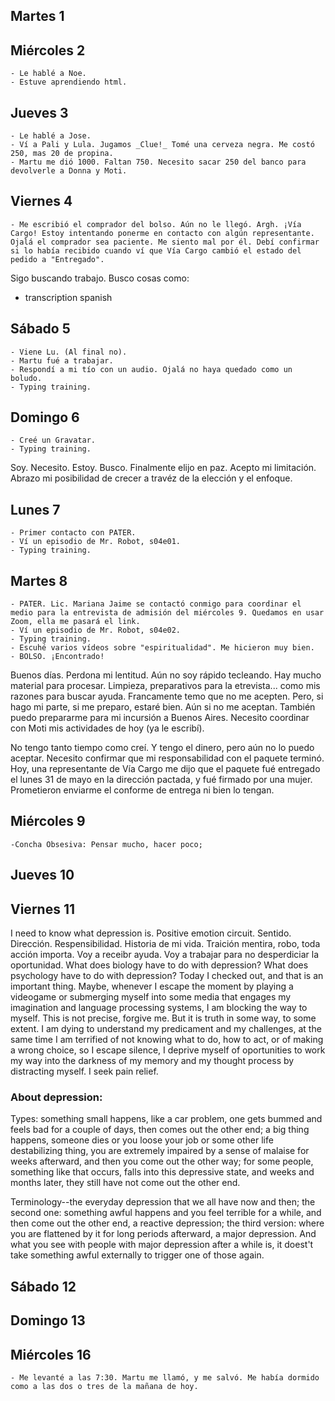 ## Martes 1

## Miércoles 2
	- Le hablé a Noe.
	- Estuve aprendiendo html.
## Jueves 3
	- Le hablé a Jose.
	- Ví a Pali y Lula. Jugamos _Clue!_ Tomé una cerveza negra. Me costó 250, mas 20 de propina.
	- Martu me dió 1000. Faltan 750. Necesito sacar 250 del banco para devolverle a Donna y Moti.

## Viernes 4
	- Me escribió el comprador del bolso. Aún no le llegó. Argh. ¡Vía Cargo! Estoy intentando ponerme en contacto con algún representante. Ojalá el comprador sea paciente. Me siento mal por él. Debí confirmar si lo había recibido cuando ví que Vía Cargo cambió el estado del pedido a "Entregado".

Sigo buscando trabajo. Busco cosas como:
- transcription spanish


## Sábado 5
	- Viene Lu. (Al final no).
	- Martu fué a trabajar.
	- Respondí a mi tío con un audio. Ojalá no haya quedado como un boludo.
	- Typing training.


## Domingo 6
	- Creé un Gravatar.
	- Typing training.

Soy. Necesito. Estoy. Busco. Finalmente elijo en paz. Acepto mi limitación. Abrazo mi posibilidad de crecer a travéz de la elección y el enfoque.

## Lunes 7
	- Primer contacto con PATER.
	- Ví un episodio de Mr. Robot, s04e01.
	- Typing training.
## Martes 8
	- PATER. Lic. Mariana Jaime se contactó conmigo para coordinar el medio para la entrevista de admisión del miércoles 9. Quedamos en usar Zoom, ella me pasará el link.
	- Ví un episodio de Mr. Robot, s04e02.
	- Typing training.
	- Escuhé varios vídeos sobre "espiritualidad". Me hicieron muy bien.
	- BOLSO. ¡Encontrado!
Buenos días. Perdona mi lentitud. Aún no soy rápido tecleando. Hay mucho material para procesar. Limpieza, preparativos para la etrevista... como mis razones para buscar ayuda. Francamente temo que no me acepten. Pero, si hago mi parte, si me preparo, estaré bien. Aún si no me aceptan. También puedo prepararme para mi incursión a Buenos Aires. Necesito coordinar con Moti mis actividades de hoy (ya le escribí).

No tengo tanto tiempo como creí. Y tengo el dinero, pero aún no lo puedo aceptar. Necesito confirmar que mi responsabilidad con el paquete terminó. Hoy, una representante de Vía Cargo me dijo que el paquete fué entregado el lunes 31 de mayo en la dirección pactada, y fué firmado por una mujer. Prometieron enviarme el conforme de entrega ni bien lo tengan.

## Miércoles 9
	-Concha Obsesiva: Pensar mucho, hacer poco;
## Jueves 10
## Viernes 11
I need to know what depression is. Positive emotion circuit. Sentido. Dirección. Respensibilidad. Historia de mi vida. Traición mentira, robo, toda acción importa. Voy a receibr ayuda. Voy a trabajar para no desperdiciar la oportunidad. What does biology have to do with depression? What does psychology have to do with depression? Today I checked out, and that is an important thing. Maybe, whenever I escape the moment by playing a videogame or submerging myself into some media that engages my imagination and language processing systems, I am blocking the way to myself. This is not precise, forgive me. But it is truth in some way, to some extent. I am dying to understand my predicament and my challenges, at the same time I am terrified of not knowing what to do, how to act, or of making a wrong choice, so I escape silence, I deprive myself of oportunities to work my way into the darkness of my memory and my thought  process by distracting myself. I seek pain relief.

### About depression:

Types: something small happens, like a car problem, one gets bummed and feels bad for a couple of days, then comes out the other end; a big thing happens, someone dies or you loose your job or some other life destabilizing thing, you are extremely impaired by a sense of malaise for weeks afterward, and then you come out the other way; for some people, something like that occurs, falls into this depressive state, and weeks and months later, they still have not come out the other end.

Terminology--the everyday depression that we all have now and then; the second one: something awful happens and you feel terrible for a while, and then come out the other end, a reactive depression; the third version: where you are flattened by it for long periods afterward, a major depression. And what you see with people with major depression after a while is, it doest't take something awful externally to trigger  one of those again.



## Sábado 12
## Domingo 13
## Miércoles 16
	- Me levanté a las 7:30. Martu me llamó, y me salvó. Me había dormido como a las dos o tres de la mañana de hoy.